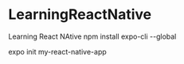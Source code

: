 # LearningReactNative
Learning React NAtive
npm install expo-cli --global

expo init my-react-native-app